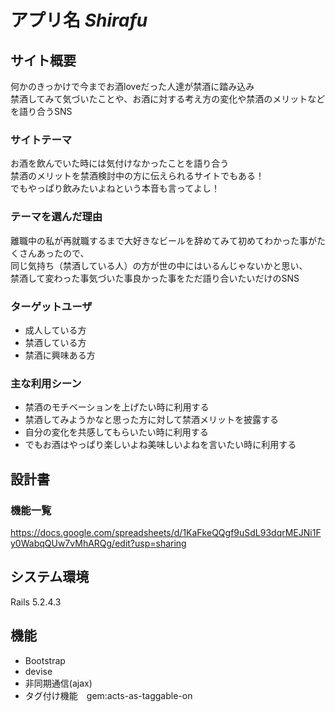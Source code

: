 # アプリ名 _Shirafu_

## サイト概要
何かのきっかけで今までお酒loveだった人達が禁酒に踏み込み<br>
禁酒してみて気づいたことや、お酒に対する考え方の変化や禁酒のメリットなどを語り合うSNS

### サイトテーマ
お酒を飲んでいた時には気付けなかったことを語り合う<br>
禁酒のメリットを禁酒検討中の方に伝えられるサイトでもある！<br>
でもやっぱり飲みたいよねという本音も言ってよし！

### テーマを選んだ理由
離職中の私が再就職するまで大好きなビールを辞めてみて初めてわかった事がたくさんあったので、<br>
同じ気持ち（禁酒している人）の方が世の中にはいるんじゃないかと思い、<br>
禁酒して変わった事気づいた事良かった事をただ語り合いたいだけのSNS

### ターゲットユーザ
* 成人している方
* 禁酒している方
* 禁酒に興味ある方

### 主な利用シーン
* 禁酒のモチベーションを上げたい時に利用する
* 禁酒してみようかなと思った方に対して禁酒メリットを披露する
* 自分の変化を共感してもらいたい時に利用する
* でもお酒はやっぱり楽しいよね美味しいよねを言いたい時に利用する

## 設計書

### 機能一覧
https://docs.google.com/spreadsheets/d/1KaFkeQQgf9uSdL93dqrMEJNi1Fy0WabqQUw7vMhARQg/edit?usp=sharing

## システム環境
Rails 5.2.4.3

## 機能
* Bootstrap
* devise
* 非同期通信(ajax)
* タグ付け機能　gem:acts-as-taggable-on
